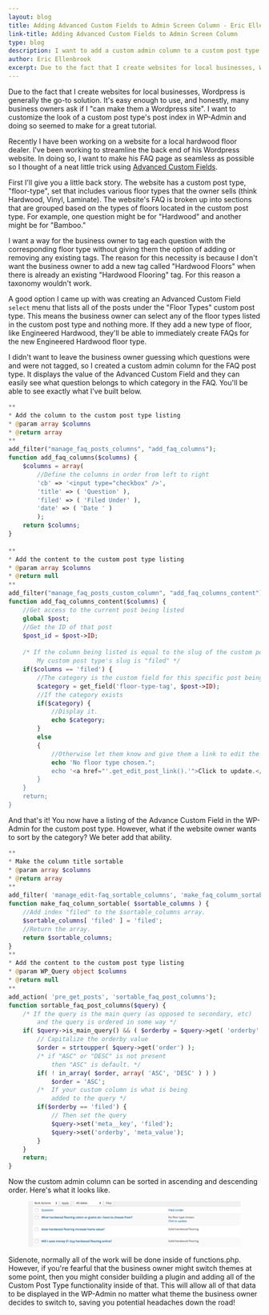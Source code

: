```yaml
---
layout: blog
title: Adding Advanced Custom Fields to Admin Screen Column - Eric Ellenbrook
link-title: Adding Advanced Custom Fields to Admin Screen Column
type: blog
description: I want to add a custom admin column to a custom post type's index, but I want it to display the value of an Advanced Custom Field.
author: Eric Ellenbrook
excerpt: Due to the fact that I create websites for local businesses, Wordpress is generally the go-to solution. It's easy enough to use and, honestly, many business owners ask if I "can make them a Wordpress site". I want to customize the look of a custom post type's post index in WP-Admin and doing so seemed to make for a great tutorial.
---
```

Due to the fact that I create websites for local businesses, Wordpress is generally the go-to solution. It's easy enough to use, and honestly, many business owners ask if I "can make them a Wordpress site". I want to customize the look of a custom post type's post index in WP-Admin and doing so seemed to make for a great tutorial.

<!--more-->

Recently I have been working on a website for a local hardwood floor dealer. I've been working to streamline the back end of his Wordpress website. In doing so, I want to make his FAQ page as seamless as possible so I thought of a neat little trick using [Advanced Custom Fields](https://advancedcustomfields.com/).

First I'll give you a little back story. The website has a custom post type, "floor-type", set that includes various floor types that the owner sells (think Hardwood, Vinyl, Laminate). The website's FAQ is broken up into sections that are grouped based on the types of floors located in the custom post type. For example, one question might be for "Hardwood" and another might be for "Bamboo."

I want a way for the business owner to tag each question with the corresponding floor type without giving them the option of adding or removing any existing tags. The reason for this necessity is because I don't want the business owner to add a new tag called "Hardwood Floors" when there is already an existing "Hardwood Flooring" tag. For this reason a taxonomy wouldn't work.

A good option I came up with was creating an Advanced Custom Field ```select``` menu that lists all of the posts under the "Floor Types" custom post type. This means the business owner can select any of the floor types listed in the custom post type and nothing more. If they add a new type of floor, like Engineered Hardwood, they'll be able to immediately create FAQs for the new Engineered Hardwood floor type. 

I didn't want to leave the business owner guessing which questions were and were not tagged, so I created a custom admin column for the FAQ post type. It displays the value of the Advanced Custom Field and they can easily see what question belongs to which category in the FAQ. You'll be able to see exactly what I've built below.

~~~php
**
* Add the column to the custom post type listing
* @param array $columns
* @return array
**
add_filter("manage_faq_posts_columns", "add_faq_columns");
function add_faq_columns($columns) {
    $columns = array(
    	//Define the columns in order from left to right
        'cb' => '<input type="checkbox" />',
        'title' => ( 'Question' ),
        'filed' => ( 'Filed Under' ),
        'date' => ( 'Date ' )
        );
    return $columns;
}

**
* Add the content to the custom post type listing
* @param array $columns
* @return null
**
add_filter("manage_faq_posts_custom_column", "add_faq_columns_content");
function add_faq_columns_content($columns) {
	//Get access to the current post being listed
    global $post;
    //Get the ID of that post
    $post_id = $post->ID;

    /* If the column being listed is equal to the slug of the custom post type
    	My custom post type's slug is "filed" */
    if($columns == 'filed') { 
		//The category is the custom field for this specific post being listed
		$category = get_field('floor-type-tag', $post->ID);
		//If the category exists
		if($category) {
			//Display it.
			echo $category;
		} 
		else 
		{
			//Otherwise let them know and give them a link to edit the post.
			echo 'No floor type chosen.";
			echo '<a href="'.get_edit_post_link().'">Click to update.</a>';
		}
    }
    return;
}
~~~

And that's it! You now have a listing of the Advance Custom Field in the WP-Admin for the custom post type. However, what if the website owner wants to sort by the category? We beter add that ability.

~~~php
**
* Make the column title sortable
* @param array $columns
* @return array
**
add_filter( 'manage_edit-faq_sortable_columns', 'make_faq_column_sortable' );
function make_faq_column_sortable( $sortable_columns ) {
	//Add index "filed" to the $sortable_columns array.
    $sortable_columns[ 'filed' ] = 'filed';
	//Return the array. 
    return $sortable_columns;
}
**
* Add the content to the custom post type listing
* @param WP_Query object $columns
* @return null
**
add_action( 'pre_get_posts', 'sortable_faq_post_columns');
function sortable_faq_post_columns($query) {
	/* If the query is the main query (as opposed to secondary, etc)
		and the query is ordered in some way */
    if( $query->is_main_query() && ( $orderby = $query->get( 'orderby' ) ) ) {
    	// Capitalize the orderby value
        $order = strtoupper( $query->get('order') );
		/* if "ASC" or "DESC" is not present
			then "ASC" is default. */
        if( ! in_array( $order, array( 'ASC', 'DESC' ) ) )
            $order = 'ASC';
		/*  If your custom column is what is being
			added to the query */
        if($orderby == 'filed') {
        	// Then set the query
            $query->set('meta__key', 'filed');
            $query->set('orderby', 'meta_value');
        }
    }
    return;
}
~~~

Now the custom admin column can be sorted in ascending and descending order. Here's what it looks like.

<figure class="content-image-container">
	<img src="/assets/img/blog-posts/custom-wordpress-admin-column/custom-admin-column-in-wordpress.png" alt="Custom Admin Column in Wordpress by Detroit Web Designer">
</figure>

Sidenote, normally all of the work will be done inside of functions.php. However, if you're fearful that the business owner might switch themes at some point, then you might consider building a plugin and adding all of the Custom Post Type functionality inside of that. This will allow all of that data to be displayed in the WP-Admin no matter what theme the business owner decides to switch to, saving you potential headaches down the road!